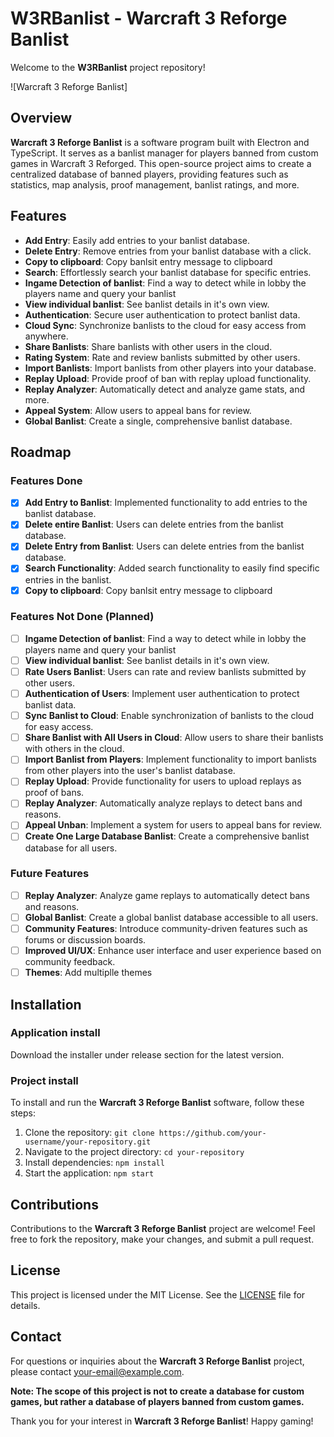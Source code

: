# W3RBanlist - Warcraft 3 Reforge Banlist 

Welcome to the **W3RBanlist** project repository!

![Warcraft 3 Reforge Banlist]


## Overview

**Warcraft 3 Reforge Banlist** is a software program built with Electron and TypeScript. 
It serves as a banlist manager for players banned from custom games in Warcraft 3 Reforged. This open-source project aims to create a centralized database of banned players, providing features such as statistics, map analysis, proof management, banlist ratings, and more.

## Features

- **Add Entry**: Easily add entries to your banlist database.
- **Delete Entry**: Remove entries from your banlist database with a click.
- **Copy to clipboard**: Copy banlsit entry message to clipboard
- **Search**: Effortlessly search your banlist database for specific entries.
- **Ingame Detection of banlist**: Find a way to detect while in lobby the players name and query your banlist
- **View individual banlist**: See banlist details in it's own view.  
- **Authentication**: Secure user authentication to protect banlist data.
- **Cloud Sync**: Synchronize banlists to the cloud for easy access from anywhere.
- **Share Banlists**: Share banlists with other users in the cloud.
- **Rating System**: Rate and review banlists submitted by other users.
- **Import Banlists**: Import banlists from other players into your database.
- **Replay Upload**: Provide proof of ban with replay upload functionality.
- **Replay Analyzer**: Automatically detect and analyze game stats, and more.
- **Appeal System**: Allow users to appeal bans for review.
- **Global Banlist**: Create a single, comprehensive banlist database.
## Roadmap

### Features Done

- [x] **Add Entry to Banlist**: Implemented functionality to add entries to the banlist database.
- [x] **Delete entire Banlist**: Users can delete entries from the banlist database.
- [x] **Delete Entry from Banlist**: Users can delete entries from the banlist database.
- [x] **Search Functionality**: Added search functionality to easily find specific entries in the banlist.
- [x] **Copy to clipboard**: Copy banlsit entry message to clipboard

### Features Not Done (Planned)
- [ ] **Ingame Detection of banlist**: Find a way to detect while in lobby the players name and query your banlist
- [ ] **View individual banlist**: See banlist details in it's own view.  
- [ ] **Rate Users Banlist**: Users can rate and review banlists submitted by other users.
- [ ] **Authentication of Users**: Implement user authentication to protect banlist data.
- [ ] **Sync Banlist to Cloud**: Enable synchronization of banlists to the cloud for easy access.
- [ ] **Share Banlist with All Users in Cloud**: Allow users to share their banlists with others in the cloud.
- [ ] **Import Banlist from Players**: Implement functionality to import banlists from other players into the user's banlist database.
- [ ] **Replay Upload**: Provide functionality for users to upload replays as proof of bans.
- [ ] **Replay Analyzer**: Automatically analyze replays to detect bans and reasons.
- [ ] **Appeal Unban**: Implement a system for users to appeal bans for review.
- [ ] **Create One Large Database Banlist**: Create a comprehensive banlist database for all users.

### Future Features

- [ ] **Replay Analyzer**: Analyze game replays to automatically detect bans and reasons.
- [ ] **Global Banlist**: Create a global banlist database accessible to all users.
- [ ] **Community Features**: Introduce community-driven features such as forums or discussion boards.
- [ ] **Improved UI/UX**: Enhance user interface and user experience based on community feedback.
- [ ] **Themes**: Add multiplle themes

## Installation

### Application install

Download the installer under release section for the latest version.

### Project install

To install and run the **Warcraft 3 Reforge Banlist** software, follow these steps:

1. Clone the repository: `git clone https://github.com/your-username/your-repository.git`
2. Navigate to the project directory: `cd your-repository`
3. Install dependencies: `npm install`
4. Start the application: `npm start`

## Contributions

Contributions to the **Warcraft 3 Reforge Banlist** project are welcome! Feel free to fork the repository, make your changes, and submit a pull request.

## License

This project is licensed under the MIT License. See the [LICENSE](LICENSE) file for details.

## Contact

For questions or inquiries about the **Warcraft 3 Reforge Banlist** project, please contact [your-email@example.com](mailto:your-email@example.com).

**Note: The scope of this project is not to create a database for custom games, but rather a database of players banned from custom games.**

Thank you for your interest in **Warcraft 3 Reforge Banlist**! Happy gaming!
